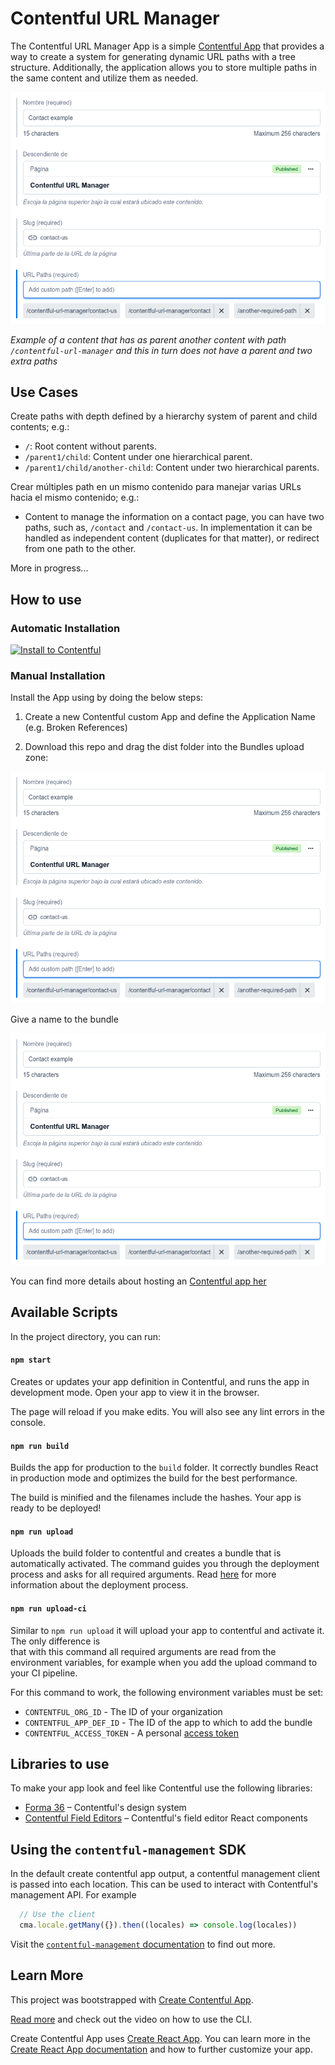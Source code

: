 # Contentful URL Manager

The Contentful URL Manager App is a simple [Contentful App](https://www.contentful.com/developers/docs/extensibility/app-framework/) that provides a way to create a system for generating dynamic URL paths with a tree structure. Additionally, the application allows you to store multiple paths in the same content and utilize them as needed.

![Contentful URL Manager](./docs/showcase-image.png)

*Example of a content that has as parent another content with path `/contentful-url-manager` and this in turn does not have a parent and two extra paths*

## Use Cases

Create paths with depth defined by a hierarchy system of parent and child contents; e.g.:

* `/`: Root content without parents.
* `/parent1/child`: Content under one hierarchical parent.
* `/parent1/child/another-child`: Content under two hierarchical parents.

Crear múltiples path en un mismo contenido para manejar varias URLs hacia el mismo contenido; e.g.:

* Content to manage the information on a contact page, you can have two paths, such as, `/contact` and `/contact-us`. In implementation it can be handled as independent content (duplicates for that matter), or redirect from one path to the other.

More in progress...


## How to use

### Automatic Installation

[![Install to Contentful](https://www.ctfstatic.com/button/install-small.svg)](https://app.contentful.com/deeplink?link=apps&id=2ZHom7iZP2MXu57JyR1Gp7)

### Manual Installation

Install the App using by doing the below steps:

1. Create a new Contentful custom App and define the Application Name (e.g. Broken References)

2. Download this repo and drag the dist folder into the Bundles upload zone:

![App Bundles Upload](./docs/showcase-image.png)

Give a name to the bundle

![App Bundles Uploaded](./docs/showcase-image.png)

You can find more details about hosting an [Contentful app her](https://www.contentful.com/developers/docs/extensibility/app-framework/hosting-an-app/)

## Available Scripts

In the project directory, you can run:

#### `npm start`

Creates or updates your app definition in Contentful, and runs the app in development mode.
Open your app to view it in the browser.

The page will reload if you make edits.
You will also see any lint errors in the console.

#### `npm run build`

Builds the app for production to the `build` folder.
It correctly bundles React in production mode and optimizes the build for the best performance.

The build is minified and the filenames include the hashes.
Your app is ready to be deployed!

#### `npm run upload`

Uploads the build folder to contentful and creates a bundle that is automatically activated.
The command guides you through the deployment process and asks for all required arguments.
Read [here](https://www.contentful.com/developers/docs/extensibility/app-framework/create-contentful-app/#deploy-with-contentful) for more information about the deployment process.

#### `npm run upload-ci`

Similar to `npm run upload` it will upload your app to contentful and activate it. The only difference is   
that with this command all required arguments are read from the environment variables, for example when you add
the upload command to your CI pipeline.

For this command to work, the following environment variables must be set: 

- `CONTENTFUL_ORG_ID` - The ID of your organization
- `CONTENTFUL_APP_DEF_ID` - The ID of the app to which to add the bundle
- `CONTENTFUL_ACCESS_TOKEN` - A personal [access token](https://www.contentful.com/developers/docs/references/content-management-api/#/reference/personal-access-tokens)

## Libraries to use

To make your app look and feel like Contentful use the following libraries:

- [Forma 36](https://f36.contentful.com/) – Contentful's design system
- [Contentful Field Editors](https://www.contentful.com/developers/docs/extensibility/field-editors/) – Contentful's field editor React components

## Using the `contentful-management` SDK

In the default create contentful app output, a contentful management client is
passed into each location. This can be used to interact with Contentful's
management API. For example

```js
  // Use the client
  cma.locale.getMany({}).then((locales) => console.log(locales))

```

Visit the [`contentful-management` documentation](https://www.contentful.com/developers/docs/extensibility/app-framework/sdk/#using-the-contentful-management-library)
to find out more.

## Learn More

This project was bootstrapped with [Create Contentful App](https://github.com/contentful/create-contentful-app).

[Read more](https://www.contentful.com/developers/docs/extensibility/app-framework/create-contentful-app/) and check out the video on how to use the CLI.

Create Contentful App uses [Create React App](https://create-react-app.dev/). You can learn more in the [Create React App documentation](https://facebook.github.io/create-react-app/docs/getting-started) and how to further customize your app.

